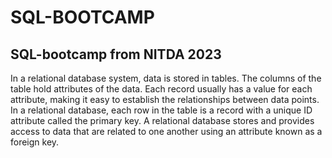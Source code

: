 # SQL-BOOTCAMP
## SQL-bootcamp from NITDA 2023
In a relational database system, data is stored in tables. The columns of the table hold attributes of the data. Each record usually has a value for each attribute, making it easy to establish the relationships between data points. In a relational database, each row in the table is a record with a unique ID attribute called the primary key. A relational database stores and provides access to data that are related to one another using an attribute known as a foreign key. 
